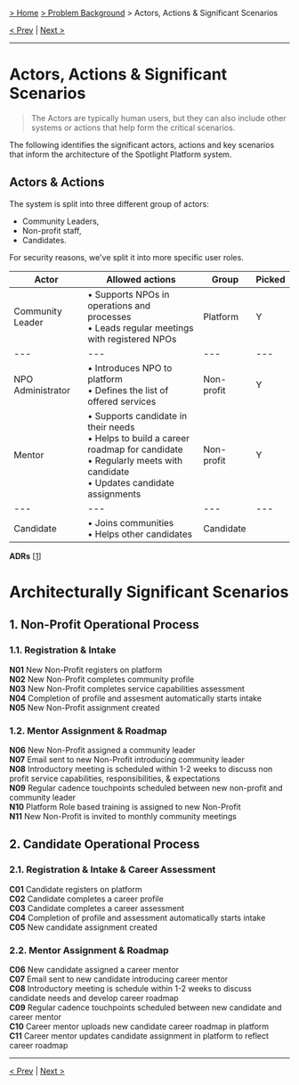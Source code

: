 [> Home](../README.md)  [> Problem Background](README.md) > Actors, Actions & Significant Scenarios

[< Prev](1.3.ArchitectureAnalysis.md)  |  [Next >](1.5.Constraints.md)

---

# Actors, Actions & Significant Scenarios

> The Actors are typically human users, but they can also include other systems or actions that help form the critical scenarios.

The following identifies the significant actors, actions and key scenarios that inform the architecture of the Spotlight Platform system.

## Actors & Actions

The system is split into three different group of actors:

- Community Leaders,
- Non-profit staff,
- Candidates.

For security reasons, we've split it into more specific user roles.


| Actor             | Allowed actions                                                                                                                                                     | Group      | Picked |
|-------------------|---------------------------------------------------------------------------------------------------------------------------------------------------------------------|------------|--------|
| Community Leader  | • Supports NPOs in operations and processes<br /> • Leads regular meetings with registered NPOs                                                                     | Platform   | Y      |
| ---               | ---                                                                                                                                                                 | ---        | ---    |
| NPO Administrator | • Introduces NPO to platform<br />• Defines the list of offered services                                                                                            | Non-profit | Y      |
| Mentor            | • Supports candidate in their needs<br />• Helps to build a career roadmap for candidate<br />• Regularly meets with candidate<br />• Updates candidate assignments | Non-profit | Y      |
| ---               | ---                                                                                                                                                                 | ---        | ---    |
| Candidate         | • Joins communities <br />• Helps other candidates                                                                                                                  | Candidate  |        |

**ADRs**
[[1](../5.ADRs/ADR-017-community-component-disciple.md)]

# Architecturally Significant Scenarios

## 1. Non-Profit Operational Process

### 1.1. Registration & Intake

<b>N01</b> New Non-Profit registers on platform<br/>
<b>N02</b> New Non-Profit completes community profile<br/>
<b>N03</b> New Non-Profit completes service capabilities assessment<br/>
<b>N04</b> Completion of profile and assesment automatically starts intake<br/>
<b>N05</b> New Non-Profit assignment created<br/>

### 1.2. Mentor Assignment & Roadmap

<b>N06</b> New Non-Profit assigned a community leader<br/>
<b>N07</b> Email sent to new Non-Profit introducing community leader<br/>
<b>N08</b> Introductory meeting is scheduled within 1-2 weeks to discuss non profit service capabilities, responsibilities, & expectations<br/>
<b>N09</b> Regular cadence touchpoints scheduled between new non-profit and community leader<br/>
<b>N10</b> Platform Role based training is assigned to new Non-Profit<br/>
<b>N11</b> New Non-Profit is invited to monthly community meetings<br/>

## 2. Candidate Operational Process

### 2.1. Registration & Intake & Career Assessment

<b>C01</b> Candidate registers on platform<br/>
<b>C02</b> Candidate completes a career profile<br/>
<b>C03</b> Candidate completes a career assessment<br/>
<b>C04</b> Completion of profile and assessment automatically starts intake<br/>
<b>C05</b> New candidate assignment created<br/>

### 2.2. Mentor Assignment & Roadmap

<b>C06</b> New candidate assigned a career mentor<br/>
<b>C07</b> Email sent to new candidate introducing career mentor<br/>
<b>C08</b> Introductory meeting is schedule within 1-2 weeks to discuss candidate needs and develop career roadmap<br/>
<b>C09</b> Regular cadence touchpoints scheduled between new candidate and career mentor<br/>
<b>C10</b> Career mentor uploads new candidate career roadmap in platform<br/>
<b>C11</b> Career mentor updates candidate assignment in platform to reflect career roadmap<br/>



---

[< Prev](1.3.ArchitectureAnalysis.md)  |  [Next >](1.5.Constraints.md)
